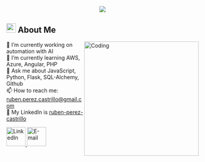 <p align="center">
  <a href="https://github.com/DenverCoder1/readme-typing-svg"><img src="https://readme-typing-svg.herokuapp.com?font=Time+New+Roman&color=f75c7e&size=25&center=true&vCenter=true&width=600&height=100&lines=Hi+There+👋;Rubén+Pérez+Castrillo..&hearts;++;Full-stack+Developer,;Python+JavaScript+React+Node.js;Active+Learner/Researcher..<3"></a>
</p>

## <img src="https://c.tenor.com/NCRHhqkXrJYAAAAi/programmers-go-internet.gif" width="25">  <b>About Me</b>

<img src="https://media1.tenor.com/m/qJ5evVs-_uUAAAAC/coding.gif" alt="Coding" width="300" align="right">

🔭 I’m currently working on automation with AI  
🌱 I’m currently learning AWS, Azure, Angular, PHP  
💬 Ask me about JavaScript, Python, Flask, SQL-Alchemy, Github  
📫 How to reach me: ruben.perez.castrillo@gmail.com  
💼 My LinkedIn is [ruben-perez-castrillo](https://www.linkedin.com/in/ruben-perez-castrillo)


<p align="left" dir="auto">
  <a href="https://www.linkedin.com/in/ruben-perez-castrillo">
    <img width="50px" alt="LinkedIn" title="LinkedIn" src="https://cdn.pixabay.com/photo/2017/03/17/06/48/linkedin-2151049_1280.png">
  </a>
  <a href="https://www.gmail.com">
    <img width="50px" alt="E-mail" title="E-mail" src="https://cdn.pixabay.com/photo/2017/03/17/06/47/email-2151046_1280.png">
  </a>
</p>

